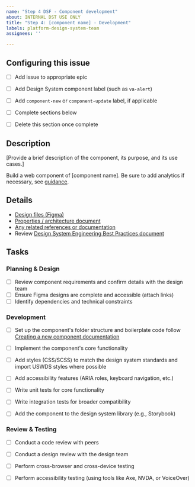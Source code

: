 ```yaml
---
name: "Step 4 DSF - Component development"
about: INTERNAL DST USE ONLY
title: "Step 4: [component name] - Development"
labels: platform-design-system-team
assignees: ''

---
```


## Configuring this issue
- [ ] Add issue to appropriate epic
- [ ] Add Design System component label (such as `va-alert`)
- [ ] Add `component-new` or `component-update` label, if applicable
- [ ] Complete sections below
- [ ] Delete this section once complete


## Description
[Provide a brief description of the component, its purpose, and its use cases.]

Build a web component of [component name]. Be sure to add analytics if necessary, see [guidance](https://vfs.atlassian.net/wiki/spaces/DST/pages/2079817745/Component+development+process#Analytics%5BinlineExtension%5D).


## Details
- [Design files (Figma)](link-to-design-files)
- [Properties / architecture document](https://github.com/department-of-veterans-affairs/va.gov-team/blob/master/products/design-system-forms-library/templates/properties-architecture.md) 
- [Any related references or documentation](link-to-resources)
- Review [Design System Engineering Best Practices document](https://vfs.atlassian.net/wiki/spaces/DST/pages/2176516116/Design+System+Engineering+Best+Practices)

## Tasks
### Planning & Design
- [ ] Review component requirements and confirm details with the design team
- [ ] Ensure Figma designs are complete and accessible (attach links)
- [ ] Identify dependencies and technical constraints

### Development
- [ ] Set up the component's folder structure and boilerplate code follow [Creating a new component documentation](https://design.va.gov/about/developers/contributing#creating-a-new-component) 
- [ ] Implement the component's core functionality
- [ ] Add styles (CSS/SCSS) to match the design system standards and import USWDS styles where possible
- [ ] Add accessibility features (ARIA roles, keyboard navigation, etc.)
- [ ] Write unit tests for core functionality
- [ ] Write integration tests for broader compatibility
- [ ] Add the component to the design system library (e.g., Storybook)


### Review & Testing
- [ ] Conduct a code review with peers
- [ ] Conduct a design review with the design team
- [ ] Perform cross-browser and cross-device testing
- [ ] Perform accessibility testing (using tools like Axe, NVDA, or VoiceOver)

